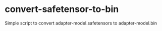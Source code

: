 # convert-safetensor-to-bin
Simple script to convert adapter-model.safetensors to adapter-model.bin
